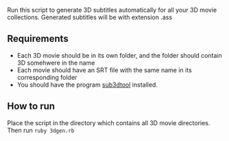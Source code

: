 Run this script to generate 3D subtitles automatically for all your 3D movie collections. Generated subtitles will be with extension .ass

Requirements
-----------
* Each 3D movie should be in its own folder, and the folder should contain 3D somehwere in the name
* Each movie should have an SRT file with the same name in its corresponding folder
* You should have the program [sub3dtool](https://code.google.com/p/sub3dtool/) installed.

How to run
----------
Place the script in the directory which contains all 3D movie directories. Then run `ruby 3dgen.rb`
